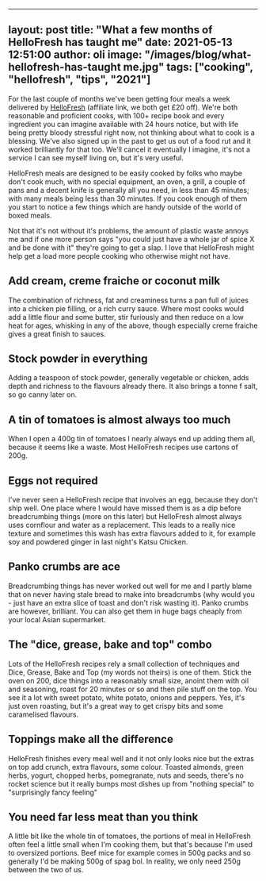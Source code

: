 
---
layout: post
title:  "What a few months of HelloFresh has taught me"
date:   2021-05-13 12:51:00
author: oli
image: "/images/blog/what-hellofresh-has-taught me.jpg"
tags: ["cooking", "hellofresh", "tips", "2021"]
---

For the last couple of months we've been getting four meals a week delivered by [HelloFresh](https://www.hellofresh.co.uk/pages/raf_lp11?c=HS-JPMTA4SPN&utm_campaign=clipboard&utm_couponvalue=20&utm_invitername=Oscar&utm_medium=referral&utm_source=raf-share) (affiliate link, we both get £20 off).  We're both reasonable and proficient cooks, with 100+ recipe book and every ingredient you can imagine available with 24 hours notice, but with life being pretty bloody stressful right now, not thinking about what to cook is a blessing. We've also signed up in the past to get us out of a food rut and it worked brilliantly for that too.  We'll cancel it eventually I imagine, it's not a service I can see myself living on, but it's very useful.

HelloFresh meals are designed to be easily cooked by folks who maybe don't cook much, with no special equipment, an oven, a grill, a couple of pans and a decent knife is generally all you need, in less than 45 minutes; with many meals being less than 30 minutes.  If you cook enough of them you start to notice a few things which are handy outside of the world of boxed meals.

Not that it's not without it's problems, the amount of plastic waste annoys me and if one more person says "you could just have a whole jar of spice X and be done with it" they're going to get a slap.  I love that HelloFresh might help get a load more people cooking who otherwise might not have.

## Add cream, creme fraiche or coconut milk

The combination of richness, fat and creaminess turns a pan full of juices into a chicken pie filling, or a rich curry sauce.  Where most cooks would add a little flour and some butter, stir furiously and then reduce on a low heat for ages, whisking in any of the above, though especially creme fraiche gives a great finish to sauces.

## Stock powder in everything

Adding a teaspoon of stock powder, generally vegetable or chicken, adds depth and richness to the flavours already there.  It also brings a tonne f salt, so go canny later on.

## A tin of tomatoes is almost always too much

When I open a 400g tin of tomatoes I nearly always end up adding them all, because it seems like a waste.  Most HelloFresh recipes use cartons of 200g.

## Eggs not required

I've never seen a HelloFresh recipe that involves an egg, because they don't ship well. One place where I would have missed them is as a dip before breadcrumbing things (more on this later) but HelloFresh almost always uses cornflour and water as a replacement.  This leads to a really nice texture and sometimes this wash has extra flavours added to it, for example soy and powdered ginger in last night's Katsu Chicken.

## Panko crumbs are ace

Breadcrumbing things has never worked out well for me and I partly blame that on never having stale bread to make into breadcrumbs (why would you - just have an extra slice of toast and don't risk wasting it).  Panko crumbs are however, brilliant.  You can also get them in huge bags cheaply from your local Asian supermarket.

## The "dice, grease, bake and top" combo

Lots of the HelloFresh recipes rely a small collection of techniques and Dice, Grease, Bake and Top (my words not theirs) is one of them.  Stick the oven on 200, dice things into a reasonably small size, anoint them with oil and seasoning, roast for 20 minutes or so and then pile stuff on the top.  You see it a lot with sweet potato, white potato, onions and peppers.  Yes, it's just oven roasting, but it's a great way to get crispy bits and some caramelised flavours.

## Toppings make all the difference

HelloFresh finishes every meal well and it not only looks nice but the extras on top add crunch, extra flavours, some colour.  Toasted almonds, green herbs, yogurt, chopped herbs, pomegranate, nuts and seeds, there's no rocket science but it really bumps most dishes up from "nothing special" to "surprisingly fancy feeling"

## You need far less meat than you think

A little bit like the whole tin of tomatoes, the portions of meal in HelloFresh often feel a little small when I'm cooking them, but that's because I'm used to oversized portions.  Beef mice for example comes in 500g packs and so generally I'd be making 500g of spag bol.  In reality, we only need 250g between the two of us.